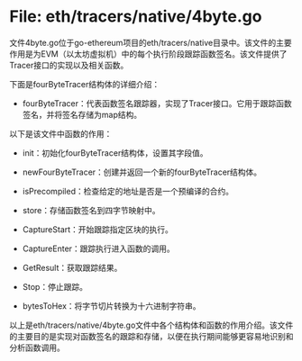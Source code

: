 # File: eth/tracers/native/4byte.go

文件4byte.go位于go-ethereum项目的eth/tracers/native目录中。该文件的主要作用是为EVM（以太坊虚拟机）中的每个执行阶段跟踪函数签名。该文件提供了Tracer接口的实现以及相关函数。

下面是fourByteTracer结构体的详细介绍：

- fourByteTracer：代表函数签名跟踪器，实现了Tracer接口。它用于跟踪函数签名，并将签名存储为map结构。

以下是该文件中函数的作用：

- init：初始化fourByteTracer结构体，设置其字段值。

- newFourByteTracer：创建并返回一个新的fourByteTracer结构体。

- isPrecompiled：检查给定的地址是否是一个预编译的合约。

- store：存储函数签名到四字节映射中。

- CaptureStart：开始跟踪指定区块的执行。

- CaptureEnter：跟踪执行进入函数的调用。

- GetResult：获取跟踪结果。

- Stop：停止跟踪。

- bytesToHex：将字节切片转换为十六进制字符串。

以上是eth/tracers/native/4byte.go文件中各个结构体和函数的作用介绍。该文件的主要目的是实现对函数签名的跟踪和存储，以便在执行期间能够更容易地识别和分析函数调用。

